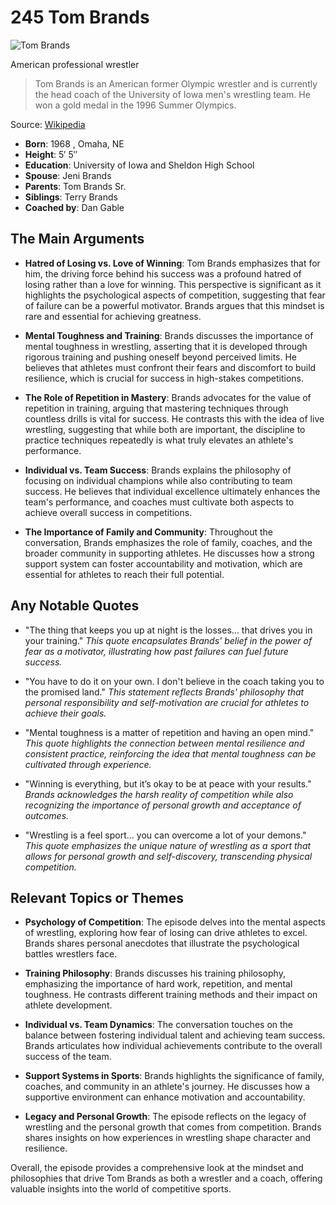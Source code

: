 # 245 Tom Brands


![Tom Brands](https://encrypted-tbn0.gstatic.com/images?q=tbn:ANd9GcT_Mmxk8oB867ufqeRAXVZYpIq1wWWmK2ky7MmkBw&s=0)

American professional wrestler

> Tom Brands is an American former Olympic wrestler and is currently the head coach of the University of Iowa men's wrestling team. He won a gold medal in the 1996 Summer Olympics.

Source: [Wikipedia](https://en.wikipedia.org/wiki/Tom_Brands)

- **Born**: 1968 , Omaha, NE
- **Height**: 5′ 5″
- **Education**: University of Iowa and Sheldon High School
- **Spouse**: Jeni Brands
- **Parents**: Tom Brands Sr.
- **Siblings**: Terry Brands
- **Coached by**: Dan Gable


## The Main Arguments

- **Hatred of Losing vs. Love of Winning**: Tom Brands emphasizes that for him, the driving force behind his success was a profound hatred of losing rather than a love for winning. This perspective is significant as it highlights the psychological aspects of competition, suggesting that fear of failure can be a powerful motivator. Brands argues that this mindset is rare and essential for achieving greatness.

- **Mental Toughness and Training**: Brands discusses the importance of mental toughness in wrestling, asserting that it is developed through rigorous training and pushing oneself beyond perceived limits. He believes that athletes must confront their fears and discomfort to build resilience, which is crucial for success in high-stakes competitions.

- **The Role of Repetition in Mastery**: Brands advocates for the value of repetition in training, arguing that mastering techniques through countless drills is vital for success. He contrasts this with the idea of live wrestling, suggesting that while both are important, the discipline to practice techniques repeatedly is what truly elevates an athlete's performance.

- **Individual vs. Team Success**: Brands explains the philosophy of focusing on individual champions while also contributing to team success. He believes that individual excellence ultimately enhances the team's performance, and coaches must cultivate both aspects to achieve overall success in competitions.

- **The Importance of Family and Community**: Throughout the conversation, Brands emphasizes the role of family, coaches, and the broader community in supporting athletes. He discusses how a strong support system can foster accountability and motivation, which are essential for athletes to reach their full potential.

## Any Notable Quotes

- "The thing that keeps you up at night is the losses... that drives you in your training."
  *This quote encapsulates Brands' belief in the power of fear as a motivator, illustrating how past failures can fuel future success.*

- "You have to do it on your own. I don't believe in the coach taking you to the promised land."
  *This statement reflects Brands' philosophy that personal responsibility and self-motivation are crucial for athletes to achieve their goals.*

- "Mental toughness is a matter of repetition and having an open mind."
  *This quote highlights the connection between mental resilience and consistent practice, reinforcing the idea that mental toughness can be cultivated through experience.*

- "Winning is everything, but it’s okay to be at peace with your results."
  *Brands acknowledges the harsh reality of competition while also recognizing the importance of personal growth and acceptance of outcomes.*

- "Wrestling is a feel sport... you can overcome a lot of your demons."
  *This quote emphasizes the unique nature of wrestling as a sport that allows for personal growth and self-discovery, transcending physical competition.*

## Relevant Topics or Themes

- **Psychology of Competition**: The episode delves into the mental aspects of wrestling, exploring how fear of losing can drive athletes to excel. Brands shares personal anecdotes that illustrate the psychological battles wrestlers face.

- **Training Philosophy**: Brands discusses his training philosophy, emphasizing the importance of hard work, repetition, and mental toughness. He contrasts different training methods and their impact on athlete development.

- **Individual vs. Team Dynamics**: The conversation touches on the balance between fostering individual talent and achieving team success. Brands articulates how individual achievements contribute to the overall success of the team.

- **Support Systems in Sports**: Brands highlights the significance of family, coaches, and community in an athlete's journey. He discusses how a supportive environment can enhance motivation and accountability.

- **Legacy and Personal Growth**: The episode reflects on the legacy of wrestling and the personal growth that comes from competition. Brands shares insights on how experiences in wrestling shape character and resilience.

Overall, the episode provides a comprehensive look at the mindset and philosophies that drive Tom Brands as both a wrestler and a coach, offering valuable insights into the world of competitive sports.